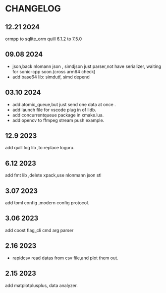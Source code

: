 # CHANGELOG
## 12.21 2024
ormpp to sqlite_orm 
quill 6.1.2 to 7.5.0

## 09.08 2024
* json,back nlomann json , simdjson just parser,not have serializer, waiting for sonic-cpp soon.(cross arm64 check)
* add base64 lib: simdutf, simd depend

## 03.10 2024

* add atomic_queue,but just send one data at once .
* add launch file for vscode plug in of lldb.
* add concurrentqueue package in xmake.lua.
* add opencv to ffmpeg stream push example.

## 12.9 2023

add quill log lib ,to replace loguru.

## 6.12 2023

add fmt lib ,delete xpack,use nlonmann json stl

## 3.07 2023

add toml config ,modern config protocol.

## 3.06 2023

add coost flag_cli cmd arg parser

## 2.16 2023

* rapidcsv
read datas from csv file,and plot them out.

## 2.15 2023
add matplotplusplus, data analyzer.
